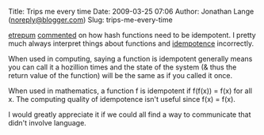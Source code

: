 Title: Trips me every time
Date: 2009-03-25 07:06
Author: Jonathan Lange (noreply@blogger.com)
Slug: trips-me-every-time

[etrepum](http://twitter.com/etrepum)
[commented](https://twitter.com/etrepum/status/1385947605) on how hash
functions need to be idempotent. I pretty much always interpret things
about functions and
[idempotence](http://en.wikipedia.org/wiki/Idempotent) incorrectly.  
  
When used in computing, saying a function is idempotent generally means
you can call it a hozillion times and the state of the system (& thus
the return value of the function) will be the same as if you called it
once.  
  
When used in mathematics, a function <span>f</span> is idempotent if
<span>f(f(x)) = f(x)</span> for all <span>x</span>. The computing
quality of idempotence isn't useful since <span>f(x) = f(x)</span>.  
  
I would greatly appreciate it if we could all find a way to communicate
that didn't involve language.

